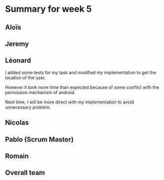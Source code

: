 # Summary for week 5


## Aloïs 



## Jeremy


## Léonard

I added some tests for my task and modified my implementation to get the location of the user.

However it took more time than expected because of some conflict with the permission mechanism of android.

Next time, I will be more direct with my implementation to avoid unnecessary problem.

## Nicolas


## Pablo (Scrum Master)


## Romain 


## Overall team

